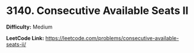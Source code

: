 # 3140. Consecutive Available Seats II

**Difficulty:** Medium

**LeetCode Link:** https://leetcode.com/problems/consecutive-available-seats-ii/

